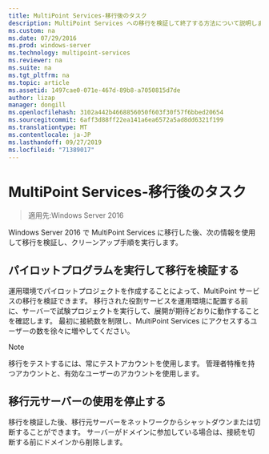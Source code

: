 ```yaml
---
title: MultiPoint Services-移行後のタスク
description: MultiPoint Services への移行を検証して終了する方法について説明します。
ms.custom: na
ms.date: 07/29/2016
ms.prod: windows-server
ms.technology: multipoint-services
ms.reviewer: na
ms.suite: na
ms.tgt_pltfrm: na
ms.topic: article
ms.assetid: 1497cae0-071e-467d-89b8-a7050815d7de
author: lizap
manager: dongill
ms.openlocfilehash: 3102a442b4668856050f603f30f57f6bbed20654
ms.sourcegitcommit: 6aff3d88ff22ea141a6ea6572a5ad8dd6321f199
ms.translationtype: MT
ms.contentlocale: ja-JP
ms.lasthandoff: 09/27/2019
ms.locfileid: "71389017"
---
```

# <a name="multipoint-services---post-migration-tasks"></a>MultiPoint Services-移行後のタスク

>適用先:Windows Server 2016

Windows Server 2016 で MultiPoint Services に移行した後、次の情報を使用して移行を検証し、クリーンアップ手順を実行します。

## <a name="validate-the-migration-by-running-a-pilot-program"></a>パイロットプログラムを実行して移行を検証する

運用環境でパイロットプロジェクトを作成することによって、MultiPoint サービスの移行を検証できます。 移行された役割サービスを運用環境に配置する前に、サーバーで試験プロジェクトを実行して、展開が期待どおりに動作することを確認します。 最初に接続数を制限し、MultiPoint Services にアクセスするユーザーの数を徐々に増やしてください。

> [!NOTE] 
> 移行をテストするには、常にテストアカウントを使用します。 管理者特権を持つアカウントと、有効なユーザーのアカウントを使用します。

## <a name="retire-the-source-server"></a>移行元サーバーの使用を停止する
移行を検証した後、移行元サーバーをネットワークからシャットダウンまたは切断することができます。 サーバーがドメインに参加している場合は、接続を切断する前にドメインから削除します。

